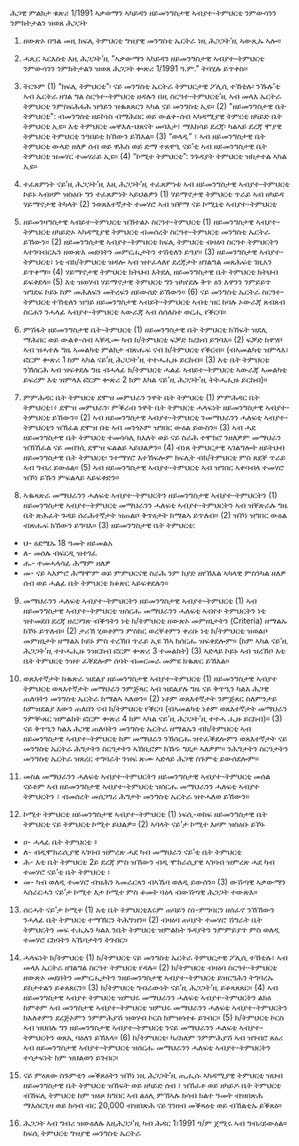 ሕጋዊ ምልክታ ቁጽሪ 1/1991
ኣቃወማን ኣካይዳን ዘይመንግስታዊ ኣብያተ-ትምህርቲ ንምውሳንን ንምክትታልን ዝወጸ ሕጋጋት

1. ዘውጽኦ በዓል መዚ
ክፍሊ ትምህርቲ ግዝያዊ መንግስቲ ኤርትራ ነዚ ሕጋጋት’ዚ ኣውጺኡ ኣሎ።

2. ሓጺር ኣርእስቲ
እዚ ሕጋጋት’ዚ "ኣቃውማን ኣካይዳን ዘይመንግስታዊ ኣብያተ-ትምህርቲ ንምውሳንን ንምክትታልን ዝወጸ ሕጋጋት ቍጽሪ 1/1991 ዓ.ም." ትባሂሉ ይጥቀስ።

3. ትርጉም
(1) “ክፍሊ ትምህርቲ”፡ ናይ መንግስቲ ኤርትራ ትምህርታዊ ፖሊሲ ተኸቲሉ፡ ንኹሉ’ቲ ኣብ ኤርትራ ዘገል ግል ስርዓተ-ትምህርቲ ዘዳሉን በዚ ስርዓተ-ትምህርቲ’ዚ ኣብ መላእ ኤርትራ ትምህርቲ ንምስፍሕፋሕ ዝዓይን ዝቈጸጸርን ኣካል ናይ መንግስቲ ኢዩ።
(2) "ዘይመንግስታዊ ቤት ትምህርቲ": ብመንግስቲ ዘይኮነስ ብማሕበር ወይ ውልቀ-ሰብ ኣካዳሚያዊ ትምርቲ ዘካይድ ቤት ትምህርቲ ኢዩ። እቲ ትምህርቲ መዋእለ-ህጸናት መባእታ፣ ማእከሳይ ደረጃ፡ ካልኣይ ደረጃ ሞያዊ ትምህርቲ ትምህርቲ ንዓበይቲ ክኸውን ይኸእል።
(3) “ወላዲ” ፣ ኣብ ዘይመንግስታዊ ቤት ትምህርቲ ውላድ ዘለዎ ሰብ ወይ ዋሕስ ወይ ድማ ተጸዋዒ ናይ’ቲ ኣብ ዘይመንግስታዊ ቤት ትምህርቲ ዝመሃር ተመሃራይ ኢዩ።
(4) “ኮሚተ ትምህርቲ”: ንጉዳያት ትምህርቲ ዝከታተል ኣካል ኢዩ።

4. ተፈጸምነት ናይ’ዚ ሕጋጋት’ዚ
እዚ ሕጋጋት’ዚ ተፈጸምነቱ ኣብ ዘይመንግስታዊ ኣብያተ-ትምህርቲ ኮይኑ ኣብዞም ዝስዕቡ ግን ተፈጸምነት ኣይህልዎን
(1) ሃይማኖታዊ ትምህርቲ ጥራይ ኣብ ዘካይዳ ሃይማኖታዊ ትካላት
(2) ንወጸእተኛታት ተመሃሮ ኣብ ዝቐማ ናይ ኮሚኒቲ ኣብያተ-ትምህርቲ

5. ዘይመንዛግስታዊ ኣብይተ-ትምህርቲ ዝኽተልኦ ስርዓተ-ትምህርቲ
(1) ዘይመንግስታዊ ኣብያተ-ትምህርቲ ዘካይድኦ ኣካዳሚያዊ ትምህርቲ ብመሰረት ስርዓተ-ትምህርቲ መንግስቲ ኤርትራ ይኸውን።
(2) ዘይመንግሰታዊ ኣብያተ-ትምህርቲ ክፍሊ ትምህርቲ ብዛዕባ ስርዓተ ትምህርትን ኣተገባብርኡን ዘውጽእ መደባትን መምርሒታትን ተሽቲለን ይዓያ።
(3) ዘይመንግስታዊ ኣብያተ-ትምህርቲ፣ ነቲ ብክ/ትምህርቲ ዝዳሎ ኣብ ዝተፈላለየ ደረጃታት ዘገልግል መጸሕፍቲ ገዚአን ይጥቀማ።
(4) ሃይማኖታዊ ትምህርቲ ክትህብ እትደሊ ዘይመንግስታዊ ቤት ትምህርቲ ክትህብ ይፍቀደላ።
(5) እቲ ዝወሃብ ሃይማኖታዊ ትምህርቲ ግን ዝካየደሉ ቅጥ ዕን እዋንን ንምይይጥ ዝግደፍ ኮይኑ ከም መሕለፍን መትረፍን ዘይውሰድ ይኸውን።
(6) ናይ መንግስቲ ኤርትራ ስርዓተ-ትምህርቲ ተኸቲለን ዝዓይ ዘይመንግስታዊ ኣብይት-ትምህርቲ ኣብቲ ዝር ከባሉ ኦውራጃ ጸብጸብ ስርሐን ንሓላፊ ኣብያተ-ትምህርቲ ኣውራጃ ኣብ ሰሰለስተ ወርሒ የቕርባ።

6. ምሽፋት ዘይመንግስታዊ ቤት-ትምህርቲ
(1) ዘይመንግስታዊ ቤት ትምህርቲ ክኸፍት ዝደሊ ማሕበር ወይ ውልቀ-ሰብ ኣቐዲሙ ካብ ክ/ትምህርቲ ፍቓድ ክረክብ ይግባእ።
(2) ፍቓድ ክዋሃቦ ኣብ ዝሓተሉ ግዜ ኣመልካቲ ምልክታ ብጽሑፍ ናብ ክ/ትምህርቲ የቕርብ። (ብኣመልካቲ ዝምላእ፣ ፎርም ቍጽሪ 1 ከም ኣካል ናይ’ዚ ሕጋጋት'ዚ ተተሓሒዙ ይርከብ።
(3) እቲ ቤት ትምህርቲ ንኽሰርሕ ኣብ ዝፍቀደሉ ግዜ ብሓላፊ ክ/ትምህርቲ ሓልፊ ኣብይተ-ትምህርቲ ኣውራጃ ኣመልካቲ ይፍረም እቲ ዝምላእ ፎርም ቍጽሪ 2 ክም እካል ናይ'ዚ ሕጋጋት'ዚ ትትሓሒዙ ይርከብ)።

7. ምምሕዳር ቤት ትምህርቲ ደሞዝ መምህራን ንዋት ቤት ትምህርቲ
(1) ምምሕዳር ቤት ትምህርቲ፣፥ ደሞዝ መምህራን፡ ምቕራብ ንዋት ቤት ትምህርቲ ሓላፍነት ዘይመንግስታዊ ኣብያተ-ትምህርቲ ይኸውን።
(2) ኣብ ዘይመንግስታዊ ኣብያተ-ትምህርቲ ንመማህራንን ሓለፍቲ ኣብያተ-ትምህርቲን ዝኽፈል ደሞዝ በቲ ኣብ መንጎኦም ዝግበር ውዕል ይውስን።
(3) ኣብ ሓደ ዘይመንግስታዊ ቤት ትምህርቲ ተመሳሳሊ ክእለት ወይ ናይ ስራሕ ተሞክሮ ንዘለዎም መማህራን ዝኽኸፈል ናይ መበገሲ ደሞዝ ፍልልይ ኣይህልዎን።
(4) ብነጸ ትምህርታዊ ኣገልግሎት ዘይትህብ ዘይመንግስታዊ ቤት ትምህርቲ፡ ንተማሃሮ እተኸፍሎም ክፍሊት ብክ/ትምህርቲ ምስ ጸደቐ ጥራይ ኣብ ግብሪ ይውዕል።
(5) ኣብ ዘይመንግስታዊ ኣብያተ-ትምህርቲ ኣብ ዝግበር ኣቀባብላ ተመሃሮ ዝኾነ ይኹን ምፍልላይ ኣይፍቀድን።

8. ኣቈጻጽራ መማህራንን ሓለፍቲ ኣብያተ-ትምህርትን ዘይመንግስታዊ ኣብያተ-ትምህርትን
(1) ዘይመንግስታዊ ኣብያተ-ትምህርቲ መማህራንን ሓለፍቲ ኣብያተ-ትምህርትን ኣብ ዝቐጽራሉ ግዜ ቤት ጽሕፈት ጉዳይ ሰራሕተኛታት ዝጠልቦ ቅጥዕታት ከማልኣ ይጥለብ።
(2) ዝኾነ ዝግበር ውዕል ብጽሑፍ ክኸውን ይግባእ።
(3) ዘይመንግስታዊ ቤት ትምህርቲ:
+ ህ- ዕደሜኡ 18 ዓመት ዘይመልአ
+ ለ- መሰሉ ብፍርዲ ዝተገፈ
+ ሑ- ተመሓላሳፊ ሕማም ዘለዎ
+ መ- ናይ ኣእምሮ ሕማሞም ወይ ምምህርናዊ ስራሕ ንም ክያድ ዘየኸእል ኣካላዊ ምስንካል ዘለዎ ሰብ ወይ ሓልፊ ቤት ትምህርቲ ክቆጽር ኣይፍቀደሉን።

9. መማህራንን ሓለፍቲ ኣብያተ-ትምህርትን ዘይመንግስታዊ ኣብያተ-ትምህርቲ
(1) ኣብ ዘይመንግስታዊ ኣብያተ-ትምህርቲ ዝሰርሑ መማህራንን ሓለፍቲ ኣብየተ ትምህርትን ነቲ ዝተመደበ ደረጃ ዘረጋግጽ ብቕዓትን ነቲ ክ/ትምህርቲ ዘውጽኦ መምዘኒታትን (Criteria) ዘማልኡ ክኾኑ ይጥለብ።
(2) ታሪኽ ሂወቶምን ምስክር ወረቐቶምን ቀሪቡ ነቲ ክ/ትምህርቲ ዝወልቦ መምዘኒታት ዘማልአ ኮይኑ ምስ ተረኽበ ጥራይ ኢዩ ኸኣ ክሰርሑ ዝፍቀደሎም። (ከም ኣካል ናይ’ዚ ሕጋጋት’ዚ ተተሓሒዙ ንዝርከብ ፎርም ቍጽሪ 3 ተመልከት)
(3) ኣድላይ ኮይኑ ኣብ ዝረኸቦ እቲ ቤት ትምህርቲ ንዝተ ፈቐደሎም ሰባት ብመርመራ መምዩ ክቈጽር ይኽእል።

10. ወጸእተኛታት ክቈጽራ ዝደልያ ዘይመንግስታዊ ኣብያተ-ትምህርቲ
(1) ዘይመንግስታዊ ኣብያተ ትምህርቲ ወጻእተኛታት መማህራን ንምጅጻር ኣብ ዝደልያሉ ግዜ ናይ ቅጥዒን ካልእ ሕጋዊ ጠለባትን መንግስቲ ኤርትራ ክማልኣ ኣለወን።
(2) ነቶም ወጸእተኛታት ንምጅጸር ስለምንታይ ከምዝደልያ እውን ጠለበን ናብ ክ/ትምህርቲ የቕርባ (ብኣመልካቲ ነቶም ወጸእተኛታት መማህራን ንምቚጸር ዝምልከት ፎርም ቍጽሪ 4 ክም ኣካል ናይ'ዚ ሕጋጋት'ዚ ተተሓ ሒዙ ይርከብ)።
(3) ናይ ቅጥዒን ካልእ ሕጋዊ ጠለባትን መንግስቲ ኤርትራ ዘማልኡን ብክ/ትምህርቲ ኣብ ዘይመንግስታዊ ኣብያተ-ትምህርቲ ከም መማህራን ንኸሰርሑ ዝተፈቕደሎምን ወጸእተኛታት ናይ መንግስቲ ኤርትራ ሕግታትን ስርዓታትን ኣኸቢሮም ክኸዱ ግዴታ ኣለዎም። ንሕግታትን ስርዓታትን መንግስቲ ኤርትራ ዝጸረር ተግባራት ንዝፍ ጽሙ ኣድላይ ሕጋዊ ስጉምቲ ይውሰደሎም።

11. መስል መማህራንን ሓለፍቲ ኣብያተ-ትምህርትን ዘይመንግስታዊ ኣብያተ-ትምህርቲ
መሰል ናይቶም ኣብ ዘይመንግስታዊ ኣብያተ-ትምህርቲ ዝሰርሑ መማህራንን ሓለፍቲ ኣብያተ ትምህርትን ፣ ብመሰረት መሰጋግሪ ሕግታት መንግስቲ ኤርትራ ዝተሓለወ ይኸውን።

12. ኮሚተ ትምህርቲ ዘይመንግስታዊ ኣብያተ-ትምህርቲ
(1) ነፍሲ-ወከፍ ዘይመንግስታዊ ቤት ትምህርቲ ናይ ትምህርቲ ኮሚተ ይህልዎ።
(2) ኣባላት ናይ’ታ ኮሚተ እዞም ዝስዕቡ ይኾኑ
+ ሀ- ሓላፊ ቤት ትምህርቲ ፥
+ ለ- ብዲሞክራሲያዊ ኣገባብ ዝምረጽ ሓደ ካብ መማህራን ናይ’ቲ ቤት ትምህርቲ
+ ሕ- እቲ ቤት ትምህርቲ 2ይ ደረጃ ምስ ዝኸውን ብዲ ሞክራሲያዊ ኣገባብ ዝምረጽ ሓደ ካብ ተመሃሮ ናይ’ቲ ቤት ትምህርቲ ፣
+ መ- ካብ ወለዲ ተመሃሮ ብዝሕን ኣመራርጻን ብኣኼባ ወለዲ ይውሰን።
(3) ውሽጣዊ ኣቃውማን ኣሰራርሓን ናይ’ታ ኮሚተ እታ ኮሚተ ምስ ቆመት ባዕላ ብውሽጣዊ ሕጋጋት ተውጽእ።

13. ሰርሓት ናይ’ታ ኮሚተ
(1) አቲ ቤት ትምህርቲእሩም ጠባይን ስነ-ምግባርን ዘሰፈኖ ንኸኸውን ንሓላፊ ቤት ትምህርቲ ተማኸርን ትሕግዝን።
(2) ብዛዕባ ጠባያት ተመሃሮ ሽግራት ቤት ትምህርትን መፍ ተሒኡን ካልእ ንቤት ትምህርቲ ዝምልከት ጉዳያትን ንምምይያጥ ምስ ወለዲ ተመሃሮ ርክባትን ኣኼባታትን ትገብር።

14. ሓላፍነት ክ/ትምህርቲ
(1) ክ/ትምህርቲ ናይ መንግስቲ ኤርትራ ትምህርታዊ ፖሊሲ ተኸቲሉ፣ ኣብ መላእ ኤርትራ ዘገልግል ስርዓተ ትምህርቲ የዳሉ።
(2) ክ/ትምህርቲ ብዛዕባ ስርዓተ-ትምህርቲ ዘውጽኦ መደበትን መምርሒታትን ንዘይመንግስታዊ ኣብያተ-ትምህርቲ ይዝርግሕን ትግባረኡ ይከታተልን ይቆጸጸርን።
(3) ክ/ትምህርቲ ግብራውነት ናይ’ዚ ሕጋጋት’ዚ ይቆጻጸጸር።
(4) ኣብ ዘይመንግስታዊ ኣብያተ ትምህርቲ ዝምህሩ መማህራንን ሓለፍቲ ኣብያተ-ትምህርትን ልክዕ ከምቶም ኣብ መንግስታዊ ኣብያተ-ትምህርቲ ዝምህሩ መማህራንን ሓለፍቲ ኣብያተ-ትምህርትን ክእለቶምን ደረጅኦምን ንምምሕያሽ ዝወሃብ ኮርስ ክምዝሳተፉ ይገብር።
(5) ክ/ትምህርቲ ኮርስ ኣብ ዝህበሉ ግን ዘይመንግስታዊ ኣብያተ-ትምህርቲ ንናይ መማህራንን ሓለፍቲ ኣብያተ-ትምህርትን ወጸኢ ባዕለን ይኽእላ።
(6) ከ/ትምህርቲ፡ ካሪክለም ንምምሕያሽ ኣብ ዝገብሮ ጸዕሪ ኣብ ዘይመንግስታዊ ኣብያተ-ትምህርቲ ዝሰርሑ መማህራንን ሓለፍቲ ኣብያተ-ትምህርትን ተሳታፍነት ከም ዝህልወን ይገብር።

15. ናይ ምዕጸው ስጉምቲን መቕጸዕትን
ዝኾነ ነዚ ሕጋጋት’ዚ ጢሒሱ ኣካዳሚያዊ ትምህርቲ ዝህብ ዘይመንግስታዊ ቤት ትምህርቲ ዝኸፍት ወይ ዘካይድ ሰብ ፣ ዝኸፈቶ ወይ ዘካይዶ ቤት ትምህርቲ ብኸፍሊ ትምህርቲ ከም ዝዕጾ ክግበር ኣብ ልዕሊ ምኽኣሉ ክሳብ ክልተ ዓመት ብዝበጽሕ ማእሰርጊዛ ወይ ክሳብ ብር 20,000 ብዝበጽሕ ናይ ገንዘብ መቕጻዕቲ ወይ ብኸልቲኡ ይቕጸዕ።

16. ሕጋጋት ኣብ ግብሪ ዝውዕለሉ
እዚሕጋጋ'ዚ ካብ ሕዳር 1፣1991 ዓ/ም ጀሚሩ ኣብ ግብሪይውዕል። ክፍሲ ትምህርቲ
ግዝያዊ መንግስቲ ኤርትራ 

